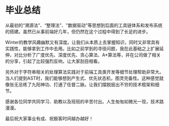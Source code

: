 # 毕业总结

  从最初的“溯源法”、“整理法”、"数据驱动"等思想到后面的工具链体系和发布系统的搭建。虽然已从事前端好几年，但仍然在这个过程中得到了长足的进步。
  
  Winter的教学风趣幽默又有深度。让我们从本质上去掌握知识，同时又非常具有实践性，能够拿到工作中去用。比如之前学到的寻径问题，我在此基础之上扩展延伸，对比分析了广度优先、深度优先、贪心算法、A*算法等，并在公司做了相关的分享，引起了比较强烈反响，让大家刮目相看。
  
  另外对于字符串相关的处理算法实践对于前端工具类开发等细节处理帮助非常大。当人们提到AST时，我们能够想到产生式、优先状态机，图灵完备性。这种感觉就像张无忌练了九阳神功、打通了任督二脉。让我们摆脱层出不穷的技术框架和细节。
  
  感谢各位同学共同学习、助教以及班班的辛苦付出。人生匆匆如微光一现，技术路漫漫。
  
  最后祝大家事业有成、祝极客时间越办越好！
  
  
